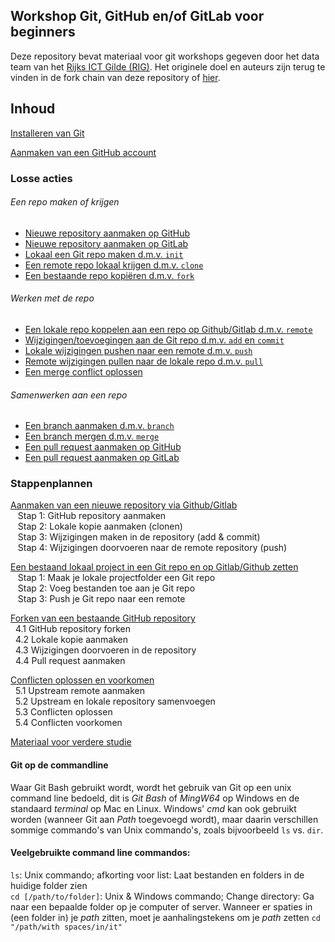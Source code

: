 ## Workshop Git, GitHub en/of GitLab voor beginners
Deze repository bevat materiaal voor git workshops gegeven door het data team van het [Rijks ICT Gilde (RIG)](https://www.ubrijk.nl/service/rijks-ict-gilde). Het originele doel en auteurs zijn terug te vinden in de fork chain van deze repository of [hier](https://github.com/KennisnetwerkDataScience/git-en-github-workshop). 

## Inhoud
[Installeren van Git](1-installeren-van-git.md)  

[Aanmaken van een GitHub account](2-aanmaken-van-een-github-account.md)  


### Losse acties
###### Een repo maken of krijgen
- [Nieuwe repository aanmaken op GitHub](./aanmaken-nieuwe-repo-github.md)   
- [Nieuwe repository aanmaken op GitLab](./aanmaken-nieuwe-repo-gitlab.md) 
- [Lokaal een Git repo maken d.m.v. `init`](./lokale-git-init.md)  
- [Een remote repo lokaal krijgen d.m.v. `clone`](./git-clone-repository.md)
- [Een bestaande repo kopiëren d.m.v. `fork`](fork-repository.md)
    
###### Werken met de repo  
- [Een lokale repo koppelen aan een repo op Github/Gitlab d.m.v. `remote`](./git-add-remotes.md)
- [Wijzigingen/toevoegingen aan de Git repo d.m.v. `add` en `commit`](git-add-and-commit-files.md)   
- [Lokale wijzigingen pushen naar een remote d.m.v. `push`](git-push-naar-remote-repo.md)
- [Remote wijzigingen pullen naar de lokale repo d.m.v. `pull`](git-pull-from-remote.md)
- [Een merge conflict oplossen](./git-merge-conflict.md)

###### Samenwerken aan een repo
- [Een branch aanmaken d.m.v. `branch`](#TODO)
- [Een branch mergen d.m.v. `merge`](#TODO)
- [Een pull request aanmaken op GitHub](#TODO)
- [Een pull request aanmaken op GitLab](#TODO)


### Stappenplannen
[Aanmaken van een nieuwe repository via Github/Gitlab](./remote-aanmaken-van-een-nieuwe-repository.md)  
&nbsp;&nbsp; Stap 1: GitHub repository aanmaken    
&nbsp;&nbsp; Stap 2: Lokale kopie aanmaken (clonen)     
&nbsp;&nbsp; Stap 3: Wijzigingen maken in de repository (add & commit)     
&nbsp;&nbsp; Stap 4: Wijzigingen doorvoeren naar de remote repository (push)     

[Een bestaand lokaal project in een Git repo en op Gitlab/Github zetten](./pushen-van-een-bestaand-lokaal-project.md)   
&nbsp;&nbsp; Stap 1: Maak je lokale projectfolder een Git repo    
&nbsp;&nbsp; Stap 2: Voeg bestanden toe aan je Git repo     
&nbsp;&nbsp; Stap 3: Push je Git repo naar een remote     

[Forken van een bestaande GitHub repository](4-bijdragen-aan-een-repository-van-een-ander.md)  
&nbsp;&nbsp;4.1 GitHub repository forken  
&nbsp;&nbsp;4.2 Lokale kopie aanmaken     
&nbsp;&nbsp;4.3 Wijzigingen doorvoeren in de repository  
&nbsp;&nbsp;4.4 Pull request aanmaken

[Conflicten oplossen en voorkomen](5-conflicten-oplossen-en-voorkomen.md)  
&nbsp;&nbsp;5.1 Upstream remote aanmaken  
&nbsp;&nbsp;5.2 Upstream en lokale repository samenvoegen    
&nbsp;&nbsp;5.3 Conflicten oplossen     
&nbsp;&nbsp;5.4 Conflicten voorkomen      

[Materiaal voor verdere studie](6-materiaal-voor-verdere-studie.md)  


#### Git op de commandline
Waar Git Bash gebruikt wordt, wordt het gebruik van Git op een unix command line bedoeld, dit is *Git Bash* of *MingW64* op Windows en de standaard 
*terminal* op Mac en Linux. Windows' *cmd* kan ook gebruikt worden (wanneer Git aan *Path* toegevoegd wordt), 
maar daarin verschillen sommige commando's van Unix commando's, zoals bijvoorbeeld `ls` vs. `dir`. 

#### Veelgebruikte command line commandos:  
`ls`: Unix commando; afkorting voor list: Laat bestanden en folders in de huidige folder zien  
`cd [/path/to/folder]`: Unix & Windows commando; Change directory: Ga naar een bepaalde folder op je computer of server. 
Wanneer er spaties in (een folder in) je *path* zitten, moet je aanhalingstekens om je *path* zetten `cd "/path/with spaces/in/it"` 
